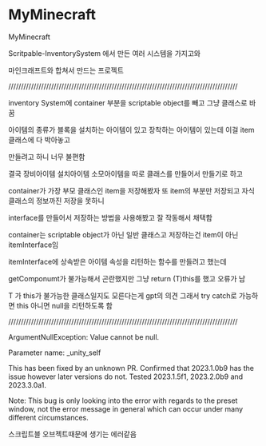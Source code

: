 # MyMinecraft
MyMinecraft

Scritpable-InventorySystem 에서 만든 여러 시스템을 가지고와 

마인크래프트와 합쳐서 만드는 프로젝트

///////////////////////////////////////////////////////////////////////////////////////////

inventory System에 container 부분을 scriptable object를 빼고 그냥 클래스로 바꿈

아이템의 종류가 블록을 설치하는 아이템이 있고 장착하는 아이템이 있는데 이걸 item 클래스에 다 박아놓고

만들려고 하니 너무 불편함

결국 장비아이템 설치아이템 소모아이템을 따로 클래스를 만들어서 만들기로 하고

container가 가장 부모 클래스인 item을 저장해봤자 또 item의 부분만 저장되고 자식 클래스의 정보까진 저장을 못하니

interface를 만들어서 저장하는 방법을 사용해봤고 잘 작동해서 채택함

container는 scriptable object가 아닌 일반 클래스고 저장하는건 item이 아닌 itemInterface임

itemInterface에 상속받은 아이템 속성을 리턴하는 함수를 만들려고 했는데

getComponumt가 불가능해서 곤란했지만 그냥 return (T)this를 했고 오류가 남

T 가 this가 불가능한 클래스일지도 모른다는게 gpt의 의견 그래서 try catch로 가능하면 this 아니면 null을 리턴하도록 함

///////////////////////////////////////////////////////////////////////////////////////////

ArgumentNullException: Value cannot be null. 

Parameter name: _unity_self

This has been fixed by an unknown PR.
Confirmed that 2023.1.0b9 has the issue however later versions do not.
Tested 2023.1.5f1, 2023.2.0b9 and 2023.3.0a1.

Note: This bug is only looking into the error with regards to the preset window, not the error message in general which can occur under many different circumstances.

스크립트블 오브젝트때문에 생기는 에러같음

